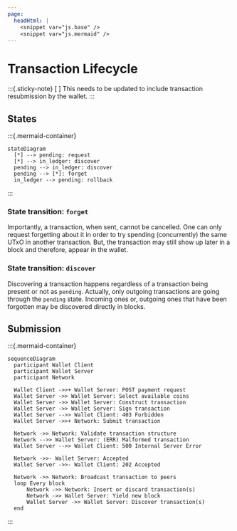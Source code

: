 ```yaml
---
page:
  headHtml: |
    <snippet var="js.base" />
    <snippet var="js.mermaid" />
---
```


# Transaction Lifecycle

:::{.sticky-note}
[ ] This needs to be updated to include transaction resubmission by the wallet.
:::

## States

:::{.mermaid-container}
```mermaid
stateDiagram
  [*] --> pending: request
  [*] --> in_ledger: discover
  pending --> in_ledger: discover
  pending --> [*]: forget
  in_ledger --> pending: rollback
```
:::

### State transition: `forget`

Importantly, a transaction, when sent, cannot be cancelled. One can only
request forgetting about it in order to try spending (concurrently) the same
UTxO in another transaction. But, the transaction may still show up later in a
block and therefore, appear in the wallet.

### State transition: `discover`

Discovering a transaction happens regardless of a transaction being present
or not as `pending`. Actually, only outgoing transactions are going through
the `pending` state. Incoming ones or, outgoing ones that have been forgotten
may be discovered directly in blocks.

## Submission

:::{.mermaid-container}
```mermaid
sequenceDiagram
  participant Wallet Client
  participant Wallet Server
  participant Network

  Wallet Client ->>+ Wallet Server: POST payment request
  Wallet Server ->> Wallet Server: Select available coins
  Wallet Server ->> Wallet Server: Construct transaction
  Wallet Server ->> Wallet Server: Sign transaction
  Wallet Server -->> Wallet Client: 403 Forbidden
  Wallet Server ->>+ Network: Submit transaction

  Network ->> Network: Validate transaction structure
  Network -->> Wallet Server: (ERR) Malformed transaction
  Wallet Server -->> Wallet Client: 500 Internal Server Error

  Network ->>- Wallet Server: Accepted
  Wallet Server ->>- Wallet Client: 202 Accepted

  Network ->> Network: Broadcast transaction to peers
  loop Every block
      Network ->> Network: Insert or discard transaction(s)
      Network ->> Wallet Server: Yield new block
      Wallet Server ->> Wallet Server: Discover transaction(s)
  end
```
:::
